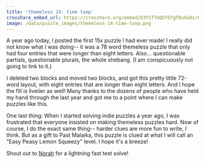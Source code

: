 ```yaml
---
title: 'themeless 14: time loop'
crosshare_embed_url: https://crosshare.org/embed/O3TSf7bQ5fGTgTOuXuOi/6GZEUgttSaMcNGI8CIiXptC8S1E3
image: /data/puzzle_images/themeless-14-time-loop.png
---
```


A year ago today, I posted the first 15x puzzle I had ever made! I really did not know what I was doing-- it was a 78 word themeless puzzle that only had four entries that were longer than eight letters. Also... questionable partials, questionable plurals, the whole shebang. (I am conspicuously not going to link to it.)

I deleted two blocks and moved two blocks, and got this pretty little 72-word layout, with eight entries that are longer than eight letters. And I hope the fill is livelier as well! Many thanks to the dozens of people who have held my hand through the last year and got me to a point where I can make puzzles like this.

One last thing: When I started solving indie puzzles a year ago, I was frustrated that everyone insisted on making themeless puzzles hard. Now of course, I do the exact same thing-- harder clues are more fun to write, I think. But as a gift to Past Malaika, this puzzle is clued at what I will call an "Easy Peasy Lemon Squeezy" level. I hope it's a breeze!

Shout out to <a href="https://www.norahsharpe.com/" target="_blank">Norah</a> for a lightning fast test solve!

